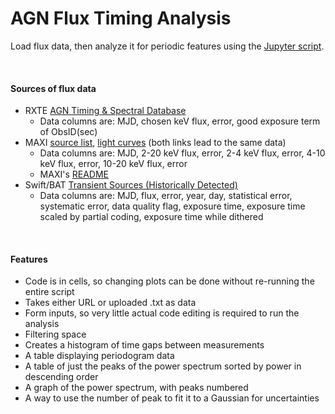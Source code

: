 # AGN Flux Timing Analysis
Load flux data, then analyze it for periodic features using the [Jupyter script](https://colab.research.google.com/drive/1dE4RIztuHOyESiAoxBiUjtdFmgXicig-).

<br>

#### Sources of flux data
* RXTE [AGN Timing & Spectral Database](https://cass.ucsd.edu/~rxteagn/)
  * Data columns are: MJD, chosen keV flux, error, good exposure term of ObsID(sec)
* MAXI [source list](http://maxi.riken.jp/top/slist.html), [light curves](http://maxi.riken.jp/top/lc.html) (both links lead to the same data)
  * Data columns are: MJD, 2-20 keV flux, error, 2-4 keV flux, error, 4-10 keV flux, error, 10-20 keV flux, error
  * MAXI's [README](http://maxi.riken.jp/top/lc_readme.txt)
* Swift/BAT [Transient Sources (Historically Detected)](https://swift.gsfc.nasa.gov/results/transients/BAT_detected.html)
  * Data columns are: MJD, flux, error, year, day, statistical error, systematic error, data quality flag, exposure time, exposure time scaled by partial coding, exposure time while dithered

<br>

#### Features
* Code is in cells, so changing plots can be done without re-running the entire script
* Takes either URL or uploaded .txt as data
* Form inputs, so very little actual code editing is required to run the analysis
* Filtering space
* Creates a histogram of time gaps between measurements
* A table displaying periodogram data
* A table of just the peaks of the power spectrum sorted by power in descending order
* A graph of the power spectrum, with peaks numbered
* A way to use the number of peak to fit it to a Gaussian for uncertainties
